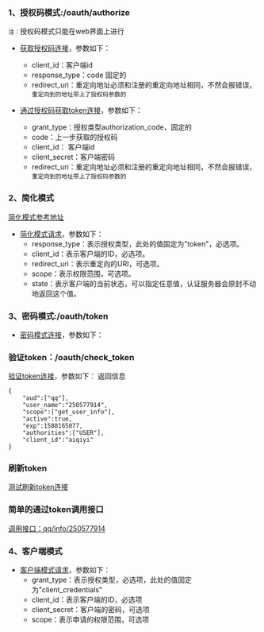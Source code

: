 ### 1、授权码模式:/oauth/authorize
`注：`授权码模式只能在web界面上进行
* [获取授权码连接](http://localhost:8082/oauth/authorize?client_id=aiqiyi&response_type=code&redirect_uri=http://localhost:8081/aiqiyi/qq/redirect)，参数如下：
  * client_id：客户端id
  * response_type：code 固定的
  * redirect_uri：重定向地址必须和注册的重定向地址相同，不然会报错误，`重定向到的地址带上了授权码参数的`
  
* [通过授权码获取token连接](http://localhost:8082/oauth/token?grant_type=authorization_code&code=vnumxN&client_id=aiqiyi&client_secret=secret&redirect_uri=http://localhost:8081/aiqiyi/qq/redirect)，参数如下：
  * grant_type：授权类型authorization_code，固定的
  * code：上一步获取的授权码
  * client_id： 客户端id
  * client_secret：客户端密码
  * redirect_uri：重定向地址必须和注册的重定向地址相同，不然会报错误，`重定向到的地址带上了授权码参数的`

### 2、简化模式
[简化模式参考地址](https://www.cnblogs.com/lexiaofei/p/6934447.html)
* [简化模式请求](http://localhost:8082/oauth/authorize?client_id=aiqiyi&response_type=token&redirect_uri=http://localhost:8081/aiqiyi/qq/redirect&state=xxx)，参数如下：
    * response_type：表示授权类型，此处的值固定为"token"，必选项。
    * client_id：表示客户端的ID，必选项。
    * redirect_uri：表示重定向的URI，可选项。
    * scope：表示权限范围，可选项。
    * state：表示客户端的当前状态，可以指定任意值，认证服务器会原封不动地返回这个值。

### 3、密码模式:/oauth/token
* [密码模式连接](http://localhost:8082/oauth/token?username=admin&password=123456&grant_type=password&scope=get_user_info&client_id=aiqiyi&client_secret=secret)，参数如下：


### 验证token：/oauth/check_token
[验证token连接](http://localhost:8082/oauth/check_token?token=0901662c-b41e-4ffa-a7db-3f720daa7cb2)，参数如下：
返回信息 
````
{
    "aud":["qq"],
    "user_name":"250577914",
    "scope":["get_user_info"],
    "active":true,
    "exp":1588165077,
    "authorities":["USER"],
    "client_id":"aiqiyi"
}
````

### 刷新token
[测试刷新token连接](http://localhost:8082/oauth/token?grant_type=refresh_token&refresh_token=6c6c4d32-a274-4378-a0cd-b43720f152dd&client_id=aiqiyi&client_secret=secret)


### 简单的通过token调用接口
[调用接口：qq/info/250577914](http://localhost:8082/qq/info/250577914?access_token=9f54d26f-5545-4eba-a124-54e6355dbe69)

### 4、客户端模式
* [客户端模式请求](http://localhost:8082/oauth/token?grant_type=client_credentials&client_id=aiqiyi&client_secret=secret&redirect_uri=http://localhost:8081/aiqiyi/qq/redirect)，参数如下：
    * grant_type：表示授权类型，必选项，此处的值固定为"client_credentials"
    * client_id：表示客户端的ID，必选项
    * client_secret：客户端的密码，可选项
    * scope：表示申请的权限范围，可选项
